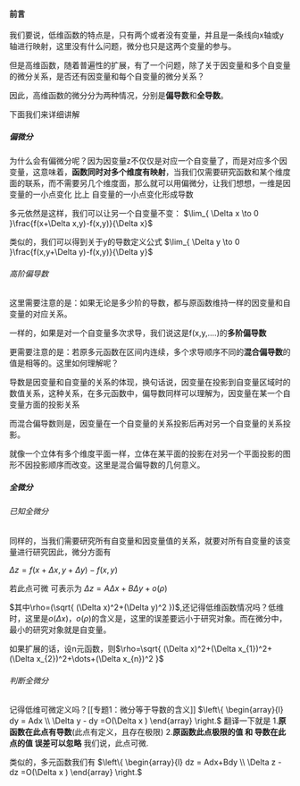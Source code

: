 #### 前言
我们要说，低维函数的特点是，只有两个或者没有变量，并且是一条线向x轴或y轴进行映射，这里没有什么问题，微分也只是这两个变量的参与。

但是高维函数，随着普遍性的扩展，有了一个问题，除了关于因变量和多个自变量的微分关系，是否还有因变量和每个自变量的微分关系？

因此，高维函数的微分分为两种情况，分别是**偏导数**和**全导数**。

下面我们来详细讲解


##### 偏微分

为什么会有偏微分呢？因为因变量z不仅仅是对应一个自变量了，而是对应多个因变量，这意味着，**函数同时对多个维度有映射**，当我们仅需要研究函数和某个维度面的联系，而不需要另几个维度面，那么就可以用偏微分，让我们想想，一维是因变量的一小点变化 比上 自变量的一小点变化形成导数

多元依然是这样，我们可以让另一个自变量不变：
$\lim_{ \Delta x \to 0 }\frac{f(x+\Delta x,y)-f(x,y)}{\Delta x}$

类似的，我们可以得到关于y的导数定义公式
$\lim_{ \Delta y \to 0 }\frac{f(x,y+\Delta y)-f(x,y)}{\Delta y}$


###### 高阶偏导数

这里需要注意的是：如果无论是多少阶的导数，都与原函数维持一样的因变量和自变量的对应关系。

一样的，如果是对一个自变量多次求导，我们说这是f(x,y,....)的**多阶偏导数**

更需要注意的是：若原多元函数在区间内连续，多个求导顺序不同的**混合偏导数**的值是相等的。这里如何理解呢？

导数是因变量和自变量的关系的体现，换句话说，因变量在投影到自变量区域时的数值关系，这种关系，在多元函数中，偏导数同样可以理解为，因变量在某一个自变量方面的投影关系

而混合偏导数则是，因变量在一个自变量的关系投影后再对另一个自变量的关系投影。

就像一个立体有多个维度平面一样，立体在某平面的投影在对另一个平面投影的图形不因投影顺序而改变。这里是混合偏导数的几何意义。

##### 全微分

###### 已知全微分

同样的，当我们需要研究所有自变量和因变量值的关系，就要对所有自变量的该变量进行研究因此，微分方面有

$\Delta z=f(x+\Delta x,y+\Delta y)-f(x,y)$

若此点可微
可表示为
$\Delta z=A\Delta x+B\Delta y+o(\rho)$

$其中\rho=(\sqrt{ (\Delta x)^2+(\Delta y)^2 })$,还记得低维函数情况吗？低维时，这里是$o(\Delta x)$，$o(\rho)$的含义是，这里的误差要远小于研究对象。而在微分中，最小的研究对象就是自变量。

如果扩展的话，设n元函数，则$\rho=\sqrt{ (\Delta x)^2+(\Delta x_{1})^2+(\Delta x_{2})^2+\dots+(\Delta x_{n})^2 }$

###### 判断全微分

记得低维可微定义吗？[[专题1：微分等于导数的含义]]
$\left\{ \begin{array}{l} dy = Adx \\ \Delta y - dy =O(\Delta x ) \end{array} \right.$
翻译一下就是
1.**原函数在此点有导数**(此点有定义，且存在极限)
2.**原函数此点极限的值 和 导数在此点的值 误差可以忽略**
我们说，此点可微.


类似的，多元函数我们有
$\left\{ \begin{array}{l} dz = Adx+Bdy \\ \Delta z - dz =O(\Delta x ) \end{array} \right.$

